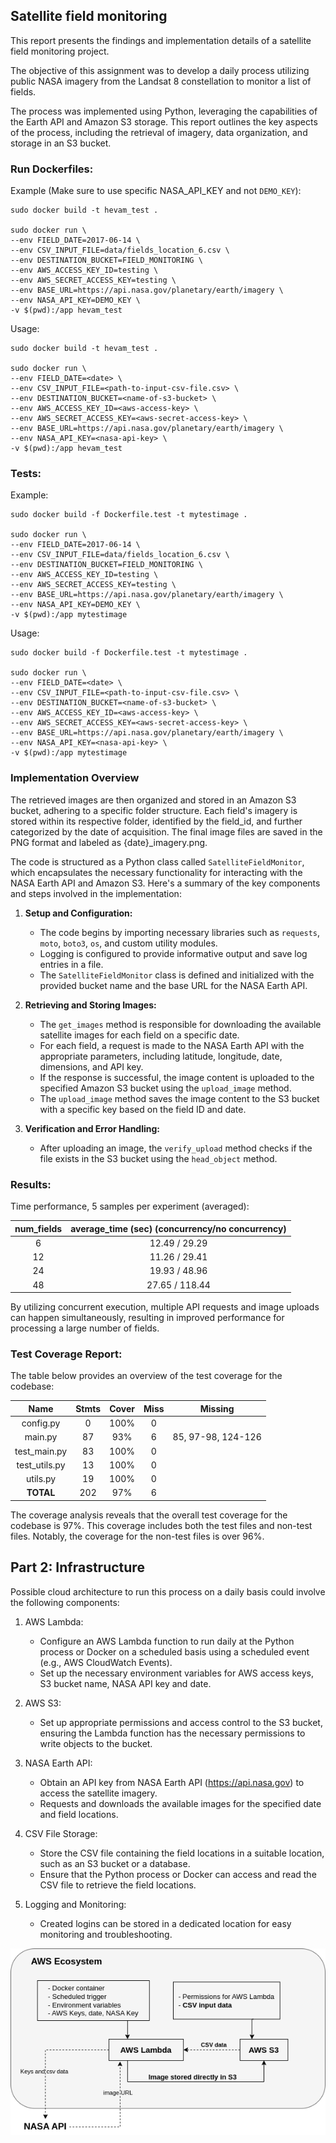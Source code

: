 ## Satellite field monitoring

This report presents the findings and implementation details of a satellite field monitoring project. 

The objective of this assignment was to develop a daily process utilizing public NASA imagery from the Landsat 8 constellation to monitor a list of fields. 

The process was implemented using Python, leveraging the capabilities of the Earth API and Amazon S3 storage. This report outlines the key aspects of the process, including the retrieval of imagery, data organization, and storage in an S3 bucket.

### Run Dockerfiles:

Example (Make sure to use specific NASA_API_KEY and not `DEMO_KEY`):
```commandline
sudo docker build -t hevam_test .

sudo docker run \
--env FIELD_DATE=2017-06-14 \
--env CSV_INPUT_FILE=data/fields_location_6.csv \
--env DESTINATION_BUCKET=FIELD_MONITORING \
--env AWS_ACCESS_KEY_ID=testing \
--env AWS_SECRET_ACCESS_KEY=testing \
--env BASE_URL=https://api.nasa.gov/planetary/earth/imagery \
--env NASA_API_KEY=DEMO_KEY \
-v $(pwd):/app hevam_test
```

Usage:
```commandline
sudo docker build -t hevam_test .

sudo docker run \
--env FIELD_DATE=<date> \
--env CSV_INPUT_FILE=<path-to-input-csv-file.csv> \
--env DESTINATION_BUCKET=<name-of-s3-bucket> \
--env AWS_ACCESS_KEY_ID=<aws-access-key> \
--env AWS_SECRET_ACCESS_KEY=<aws-secret-access-key> \
--env BASE_URL=https://api.nasa.gov/planetary/earth/imagery \
--env NASA_API_KEY=<nasa-api-key> \
-v $(pwd):/app hevam_test
```

### Tests:

Example:
```commandline
sudo docker build -f Dockerfile.test -t mytestimage .

sudo docker run \
--env FIELD_DATE=2017-06-14 \
--env CSV_INPUT_FILE=data/fields_location_6.csv \
--env DESTINATION_BUCKET=FIELD_MONITORING \
--env AWS_ACCESS_KEY_ID=testing \
--env AWS_SECRET_ACCESS_KEY=testing \
--env BASE_URL=https://api.nasa.gov/planetary/earth/imagery \
--env NASA_API_KEY=DEMO_KEY \
-v $(pwd):/app mytestimage
```

Usage:
```commandline
sudo docker build -f Dockerfile.test -t mytestimage .

sudo docker run \
--env FIELD_DATE=<date> \
--env CSV_INPUT_FILE=<path-to-input-csv-file.csv> \
--env DESTINATION_BUCKET=<name-of-s3-bucket> \
--env AWS_ACCESS_KEY_ID=<aws-access-key> \
--env AWS_SECRET_ACCESS_KEY=<aws-secret-access-key> \
--env BASE_URL=https://api.nasa.gov/planetary/earth/imagery \
--env NASA_API_KEY=<nasa-api-key> \
-v $(pwd):/app mytestimage
```


### Implementation Overview

The retrieved images are then organized and stored in an Amazon S3 bucket, adhering to a specific folder structure. Each field's imagery is stored within its respective folder, identified by the field_id, and further categorized by the date of acquisition.
The final image files are saved in the PNG format and labeled as {date}_imagery.png.

The code is structured as a Python class called `SatelliteFieldMonitor`, which encapsulates the necessary functionality for interacting with the NASA Earth API and Amazon S3. Here's a summary of the key components and steps involved in the implementation:

1. **Setup and Configuration:**
   - The code begins by importing necessary libraries such as `requests`, `moto`, `boto3`, `os`, and custom utility modules.
   - Logging is configured to provide informative output and save log entries in a file.
   - The `SatelliteFieldMonitor` class is defined and initialized with the provided bucket name and the base URL for the NASA Earth API.

2. **Retrieving and Storing Images:**
   - The `get_images` method is responsible for downloading the available satellite images for each field on a specific date.
   - For each field, a request is made to the NASA Earth API with the appropriate parameters, including latitude, longitude, date, dimensions, and API key.
   - If the response is successful, the image content is uploaded to the specified Amazon S3 bucket using the `upload_image` method.
   - The `upload_image` method saves the image content to the S3 bucket with a specific key based on the field ID and date.

3. **Verification and Error Handling:**
   - After uploading an image, the `verify_upload` method checks if the file exists in the S3 bucket using the `head_object` method.

### Results:

Time performance, 5 samples per experiment (averaged):

| num_fields | average_time (sec) (concurrency/no concurrency) |
|:----------:|:-----------------------------------------------:|
|     6      |                  12.49 / 29.29                  |
|     12     |                  11.26 / 29.41                  |
|     24     |                  19.93 / 48.96                  |
|     48     |                 27.65 / 118.44                  |

By utilizing concurrent execution, multiple API requests and image uploads can happen simultaneously, resulting in improved performance for processing a large number of fields.

### Test Coverage Report:
The table below provides an overview of the test coverage for the codebase:

|     Name     | Stmts | Cover | Miss |     Missing      |
|:------------:|:-----:|:-----:|:----:|:----------------:|
|  config.py   |   0   | 100%  |  0   |                  |
|   main.py    |  87   |  93%  |  6   | 85, 97-98, 124-126 |
| test_main.py |  83   | 100%  |  0   |                  |
|test_utils.py |  13   | 100%  |  0   |                  |
|   utils.py   |  19   | 100%  |  0   |                  |
|  **TOTAL**   |  202  |  97%  |  6   |                  |

The coverage analysis reveals that the overall test coverage for the codebase is 97%. This coverage includes both the test files and non-test files. Notably, the coverage for the non-test files is over 96%.

## Part 2: Infrastructure

Possible cloud architecture to run this process on a daily basis could involve the following components:

1. AWS Lambda:
   - Configure an AWS Lambda function to run daily at the Python process or Docker on a scheduled basis using a scheduled event (e.g., AWS CloudWatch Events).
   - Set up the necessary environment variables for AWS access keys, S3 bucket name, NASA API key and date.

2. AWS S3:
   - Set up appropriate permissions and access control to the S3 bucket, ensuring the Lambda function has the necessary permissions to write objects to the bucket.

3. NASA Earth API:
   - Obtain an API key from NASA Earth API (https://api.nasa.gov) to access the satellite imagery.
   - Requests and downloads the available images for the specified date and field locations.

4. CSV File Storage:
   - Store the CSV file containing the field locations in a suitable location, such as an S3 bucket or a database.
   - Ensure that the Python process or Docker can access and read the CSV file to retrieve the field locations.

5. Logging and Monitoring:
   - Created logins can be stored in a dedicated location for easy monitoring and troubleshooting.

![plot_infras.png](data%2Fplot_infras.png)